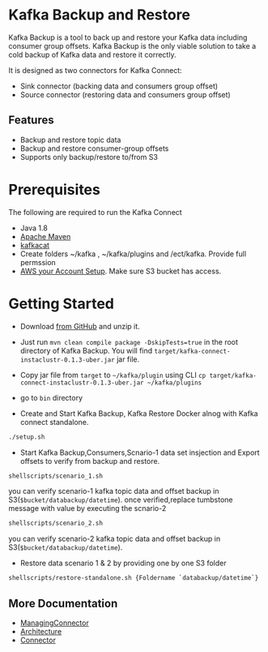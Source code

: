 # Kafka Backup and Restore

Kafka Backup is a tool to back up and restore your Kafka data including consumer group offsets. Kafka Backup is the only viable solution to take a cold backup of Kafka data and restore
it correctly.

It is designed as two connectors for Kafka Connect: 
* Sink connector (backing data and consumers group offset) 
* Source connector (restoring data and consumers group offset) 

## Features

* Backup and restore topic data
* Backup and restore consumer-group offsets
* Supports only backup/restore to/from S3

# Prerequisites

The following are required to run the Kafka Connect

* Java 1.8
* [Apache Maven](https://maven.apache.org/install.html)
* [kafkacat](https://github.com/edenhill/kafkacat)
* Create folders ~/kafka , ~/kafka/plugins and /ect/kafka. Provide full permssion 
* [AWS your Account Setup](https://bugcrowd.atlassian.net/wiki/spaces/DEV/pages/80445478/AWS+your+Account+Setup). Make sure S3 bucket has access.

# Getting Started

* Download [from GitHub](https://github.com/bugcrowd/kafka-connect-connectors) and unzip it.
* Just run `mvn clean compile package -DskipTests=true` in the root directory of Kafka Backup. You will find `target/kafka-connect-instaclustr-0.1.3-uber.jar` jar file. 
* Copy jar file from `target` to `~/kafka/plugin` using CLI `cp target/kafka-connect-instaclustr-0.1.3-uber.jar ~/kafka/plugins`
* go to `bin` directory 

* Create and Start Kafka Backup, Kafka Restore Docker alnog with Kafka connect standalone.
```sh
./setup.sh
```
* Start Kafka Backup,Consumers,Scnario-1 data set insjection and Export offsets to verify from backup and restore. 
```sh
shellscripts/scenario_1.sh
```
you can verify scenario-1 kafka topic data and offset backup in S3(`$bucket/databackup/datetime`). 
once verified,replace tumbstone message with value by executing the scnario-2 

```sh
shellscripts/scenario_2.sh
```
you can verify scenario-2 kafka topic data and offset backup in S3(`$bucket/databackup/datetime`). 

* Restore data scenario 1 & 2 by providing one by one S3 folder
```sh
shellscripts/restore-standalone.sh {Foldername `databackup/datetime`}
```

## More Documentation

* [ManagingConnector](ManagingConnector.md)
* [Architecture](Kafka_Backup_Architecture.md)
* [Connector](https://www.instaclustr.com/support/documentation/kafka-connect/pre-built-kafka-connect-plugins/)
